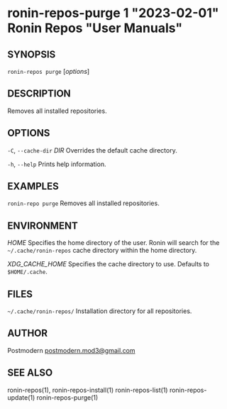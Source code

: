 # ronin-repos-purge 1 "2023-02-01" Ronin Repos "User Manuals"

## SYNOPSIS

`ronin-repos purge` [*options*]

## DESCRIPTION

Removes all installed repositories.

## OPTIONS

`-C`, `--cache-dir` *DIR*
  Overrides the default cache directory.

`-h`, `--help`
  Prints help information.

## EXAMPLES

`ronin-repo purge`
	Removes all installed repositories.

## ENVIRONMENT

*HOME*
	Specifies the home directory of the user. Ronin will search for the
	`~/.cache/ronin-repos` cache directory within the home directory.

*XDG_CACHE_HOME*
  Specifies the cache directory to use. Defaults to `$HOME/.cache`.

## FILES

`~/.cache/ronin-repos/`
	Installation directory for all repositories.

## AUTHOR

Postmodern <postmodern.mod3@gmail.com>

## SEE ALSO

ronin-repos(1), ronin-repos-install(1) ronin-repos-list(1) ronin-repos-update(1) ronin-repos-purge(1)
